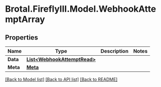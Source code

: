 # Brotal.FireflyIII.Model.WebhookAttemptArray

## Properties

Name | Type | Description | Notes
------------ | ------------- | ------------- | -------------
**Data** | [**List&lt;WebhookAttemptRead&gt;**](WebhookAttemptRead.md) |  | 
**Meta** | [**Meta**](Meta.md) |  | 

[[Back to Model list]](../../README.md#documentation-for-models) [[Back to API list]](../../README.md#documentation-for-api-endpoints) [[Back to README]](../../README.md)

